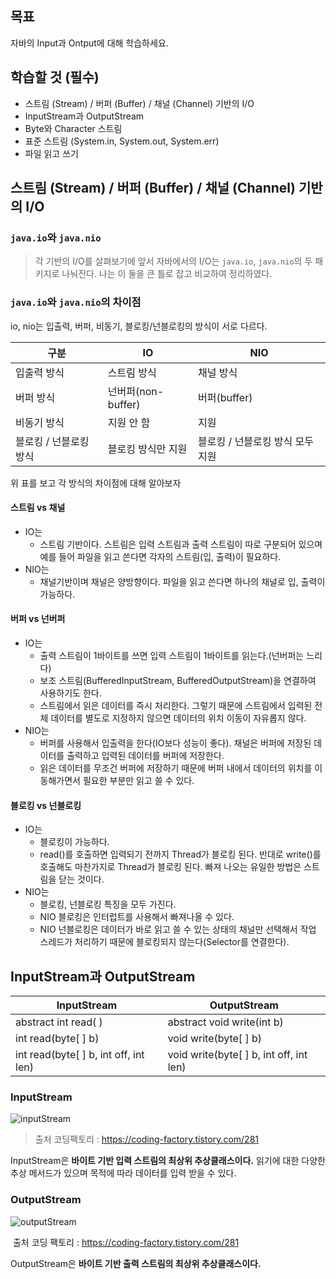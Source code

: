 ## 목표

자바의 Input과 Ontput에 대해 학습하세요.

## 학습할 것 (필수)

- 스트림 (Stream) / 버퍼 (Buffer) / 채널 (Channel) 기반의 I/O
- InputStream과 OutputStream
- Byte와 Character 스트림
- 표준 스트림 (System.in, System.out, System.err)
- 파일 읽고 쓰기



## 스트림 (Stream) / 버퍼 (Buffer) / 채널 (Channel) 기반의 I/O

### `java.io`와 `java.nio`

>  각 기반의 I/O를 살펴보기에 앞서 자바에서의 I/O는 `java.io`, `java.nio`의 두 패키지로 나눠진다. 나는 이 둘을 큰 틀로 잡고 비교하여 정리하였다.

### `java.io`와 `java.nio`의 차이점

io, nio는 입출력, 버퍼, 비동기, 블로킹/넌블로킹의 방식이 서로 다르다.

| 구분                   | IO                 | NIO                              |
| ---------------------- | ------------------ | -------------------------------- |
| 입출력 방식            | 스트림 방식        | 채널 방식                        |
| 버퍼 방식              | 넌버퍼(non-buffer) | 버퍼(buffer)                     |
| 비동기 방식            | 지원 안 함         | 지원                             |
| 블로킹 / 넌블로킹 방식 | 블로킹 방식만 지원 | 블로킹 / 넌블로킹 방식 모두 지원 |

위 표를 보고 각 방식의 차이점에 대해 알아보자

#### 스트림 vs 채널

* IO는
  * 스트림 기반이다. 스트림은 입력 스트림과 출력 스트림이 따로 구분되어 있으며 예를 들어 파일을 읽고 쓴다면 각자의 스트림(입, 출력)이 필요하다.
* NIO는
  * 채널기반이며 채널은 양방향이다. 파일을 읽고 쓴다면 하나의 채널로 입, 출력이 가능하다.

#### 버퍼 vs 넌버퍼

* IO는 
  * 출력 스트림이 1바이트를 쓰면 입력 스트림이 1바이트를 읽는다.(넌버퍼는 느리다)
  * 보조 스트림(BufferedInputStream, BufferedOutputStream)을 연결하여 사용하기도 한다. 
  * 스트림에서 읽은 데이터를 즉시 처리한다. 그렇기 때문에 스트림에서 입력된 전체 데이터를 별도로 지정하지 않으면 데이터의 위치 이동이 자유롭지 않다.
* NIO는
  * 버퍼를 사용해서 입출력을 한다(IO보다 성능이 좋다). 채널은 버퍼에 저장된 데이터를 출력하고 입력된 데이터를 버퍼에 저장한다.
  * 읽은 데이터를 무조건 버퍼에 저장하기 때문에 버퍼 내에서 데이터의 위치를 이동해가면서 필요한 부분만 읽고 쓸 수 있다.

#### 블로킹 vs 넌블로킹

* IO는
  * 블로킹이 가능하다.
  * read()를 호출하면 입력되기 전까지 Thread가 블로킹 된다. 반대로 write()를 호출해도 마찬가지로 Thread가 블로킹 된다.   빠져 나오는 유일한 방법은 스트림을 닫는 것이다.
* NIO는
  * 블로킹, 넌블로킹 특징을 모두 가진다.
  * NIO 블로킹은 인터럽트를 사용해서 빠져나올 수 있다.
  * NIO 넌블로킹은 데이터가 바로 읽고 쓸 수 있는 상태의 채널만 선택해서 작업 스레드가 처리하기 때문에 블로킹되지 않는다(Selector를 연결한다).



## InputStream과 OutputStream

| InputStream                           | OutputStream                            |
| ------------------------------------- | --------------------------------------- |
| abstract int read( )                  | abstract void write(int b)              |
| int read(byte[ ] b)                   | void write(byte[ ] b)                   |
| int read(byte[ ] b, int off, int len) | void write(byte[ ] b, int off, int len) |

### InputStream

![inputStream](https://t1.daumcdn.net/cfile/tistory/9961443C5C1E016C2B)

> 출처 코딩팩토리  : https://coding-factory.tistory.com/281

InputStream은 **바이트 기반 입력 스트림의 최상위 추상클래스이다.** 읽기에 대한 다양한 추상 메서드가 있으며 목적에 따라 데이터를 입력 받을 수 있다.



### OutputStream

![outputStream](https://t1.daumcdn.net/cfile/tistory/99C0C7335C1E049323)

​	출처 코딩 팩토리 : https://coding-factory.tistory.com/281

OutputStream은 **바이트 기반 출력 스트림의 최상위 추상클래스이다.**